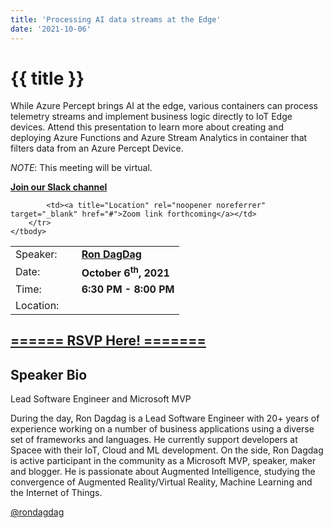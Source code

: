 ```yaml
---
title: 'Processing AI data streams at the Edge'
date: '2021-10-06'
---
```

# {{ title }}

<p>While Azure Percept brings AI at the edge, various containers can process telemetry streams and implement business logic directly to IoT Edge devices. Attend this presentation to learn more about creating and deploying Azure Functions and Azure Stream Analytics in container that filters data from an Azure Percept Device.</p>

<p><em>NOTE</em>: This meeting will be virtual.</p>

<p><strong><a href="https://join.slack.com/t/northdallasdevelopers/shared_invite/zt-520t8ao5-LlPhAdqqax6YtsxuRWitnA">Join our Slack channel</a></strong></p>

<table border="0">
    <tbody>
        <tr>
            <td>Speaker:</td>
            <td>&nbsp;</td>
            <td><a href="https://twitter.com/rondagdag" rel="noopener noreferrer" target="_blank"><b>Ron DagDag</b></a></td>
        </tr>
        <tr>
            <td>Date:</td>
            <td>&nbsp;</td>
            <td><b>October 6<sup>th</sup>, 2021</b></td>
        </tr>
        <tr>
            <td valign="top">Time:</td>
            <td>&nbsp;</td>
            <td><b>6:30 PM - 8:00 PM</b></td>
        </tr>
        <tr>
            <td valign="top">Location:</td>
            <td>&nbsp;</td>
            
            <td><a title="Location" rel="noopener noreferrer" target="_blank" href="#">Zoom link forthcoming</a></td>
        </tr>
    </tbody>
</table>

<h2><a target="_blank" rel="noopener noreferrer" href="https://www.eventbrite.com/e/processing-ai-data-streams-at-the-edge-tickets-183862055357">====== RSVP Here! =======</a></h2>

<h2>Speaker Bio</h2>

<p>Lead Software Engineer and Microsoft MVP</p>

<p>During the day, Ron Dagdag is a Lead Software Engineer with 20+ years of experience working on a number of business applications using a diverse set of frameworks and languages. He currently support developers at Spacee with their IoT, Cloud and ML development. On the side, Ron Dagdag is active participant in the community as a Microsoft MVP, speaker, maker and blogger. He is passionate about Augmented Intelligence, studying the convergence of Augmented Reality/Virtual Reality, Machine Learning and the Internet of Things.</p>
<p><a href="https://twitter.com/rondagdag">@rondagdag</a></p>
